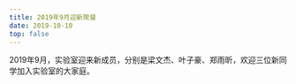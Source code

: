 ```yaml
---
title: 2019年9月迎新聚餐
date: 2019-10-10
top: false
---
```

2019年9月，实验室迎来新成员，分别是梁文杰、叶子豪、郑雨昕，欢迎三位新同学加入实验室的大家庭。
